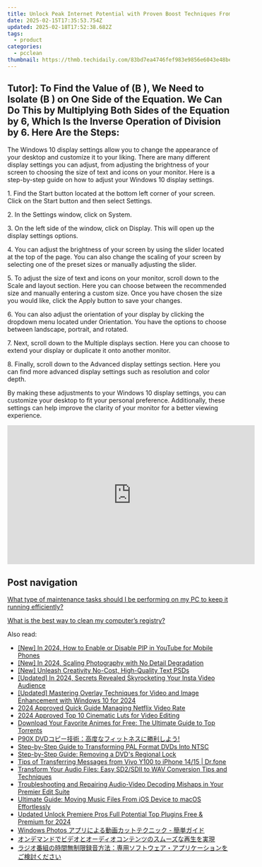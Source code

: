 ```yaml
---
title: Unlock Peak Internet Potential with Proven Boost Techniques From YL Computing's Expert Tips
date: 2025-02-15T17:35:53.754Z
updated: 2025-02-18T17:52:38.682Z
tags:
  - product
categories:
  - pcclean
thumbnail: https://thmb.techidaily.com/83bd7ea4746fef983e9856e6043e48be8dfdd87c4406254504ec111012f48674.jpg
---
```


## Tutor]: To Find the Value of \(B \), We Need to Isolate \(B \) on One Side of the Equation. We Can Do This by Multiplying Both Sides of the Equation by 6, Which Is the Inverse Operation of Division by 6. Here Are the Steps:

The Windows 10 display settings allow you to change the appearance of your desktop and customize it to your liking. There are many different display settings you can adjust, from adjusting the brightness of your screen to choosing the size of text and icons on your monitor. Here is a step-by-step guide on how to adjust your Windows 10 display settings. 

1\. Find the Start button located at the bottom left corner of your screen. Click on the Start button and then select Settings.

2\. In the Settings window, click on System.

3\. On the left side of the window, click on Display. This will open up the display settings options. 

4\. You can adjust the brightness of your screen by using the slider located at the top of the page. You can also change the scaling of your screen by selecting one of the preset sizes or manually adjusting the slider.

5\. To adjust the size of text and icons on your monitor, scroll down to the Scale and layout section. Here you can choose between the recommended size and manually entering a custom size. Once you have chosen the size you would like, click the Apply button to save your changes.

6\. You can also adjust the orientation of your display by clicking the dropdown menu located under Orientation. You have the options to choose between landscape, portrait, and rotated.

7\. Next, scroll down to the Multiple displays section. Here you can choose to extend your display or duplicate it onto another monitor.

8\. Finally, scroll down to the Advanced display settings section. Here you can find more advanced display settings such as resolution and color depth. 

By making these adjustments to your Windows 10 display settings, you can customize your desktop to fit your personal preference. Additionally, these settings can help improve the clarity of your monitor for a better viewing experience.

<!-- affiliate ads begin -->
<iframe width="560" height="315" src="https://www.youtube.com/embed/gkdZ3A1mock?si=2zeR5GtTU2VujM_w" title="YouTube video player" frameborder="0" allow="accelerometer; autoplay; clipboard-write; encrypted-media; gyroscope; picture-in-picture; web-share" referrerpolicy="strict-origin-when-cross-origin" allowfullscreen></iframe>
<!-- affiliate ads end -->

## Post navigation

[What type of maintenance tasks should I be performing on my PC to keep it running efficiently?](https://tools.techidaily.com/pcclean/products/)

[What is the best way to clean my computer’s registry?](https://tools.techidaily.com/pcclean/products/)

<ins class="adsbygoogle"
     style="display:block"
     data-ad-format="autorelaxed"
     data-ad-client="ca-pub-7571918770474297"
     data-ad-slot="1223367746"></ins>

<ins class="adsbygoogle"
     style="display:block"
     data-ad-client="ca-pub-7571918770474297"
     data-ad-slot="8358498916"
     data-ad-format="auto"
     data-full-width-responsive="true"></ins>

<span class="atpl-alsoreadstyle">Also read:</span>
<div><ul>
<li><a href="https://fox-access.techidaily.com/new-in-2024-how-to-enable-or-disable-pip-in-youtube-for-mobile-phones/"><u>[New] In 2024, How to Enable or Disable PIP in YouTube for Mobile Phones</u></a></li>
<li><a href="https://fox-direct.techidaily.com/new-in-2024-scaling-photography-with-no-detail-degradation/"><u>[New] In 2024, Scaling Photography with No Detail Degradation</u></a></li>
<li><a href="https://some-guidance.techidaily.com/new-unleash-creativity-no-cost-high-quality-text-psds/"><u>[New] Unleash Creativity No-Cost, High-Quality Text PSDs</u></a></li>
<li><a href="https://instagram-video-recordings.techidaily.com/updated-in-2024-secrets-revealed-skyrocketing-your-insta-video-audience/"><u>[Updated] In 2024, Secrets Revealed Skyrocketing Your Insta Video Audience</u></a></li>
<li><a href="https://fox-hovers.techidaily.com/updated-mastering-overlay-techniques-for-video-and-image-enhancement-with-windows-10-for-2024/"><u>[Updated] Mastering Overlay Techniques for Video and Image Enhancement with Windows 10 for 2024</u></a></li>
<li><a href="https://extra-approaches.techidaily.com/2024-approved-quick-guide-managing-netflix-video-rate/"><u>2024 Approved Quick Guide Managing Netflix Video Rate</u></a></li>
<li><a href="https://extra-resources.techidaily.com/2024-approved-top-10-cinematic-luts-for-video-editing/"><u>2024 Approved Top 10 Cinematic Luts for Video Editing</u></a></li>
<li><a href="https://win-hot.techidaily.com/download-your-favorite-animes-for-free-the-ultimate-guide-to-top-torrents/"><u>Download Your Favorite Animes for Free: The Ultimate Guide to Top Torrents</u></a></li>
<li><a href="https://win-hot.techidaily.com/1726029613466-p90x-dvd/"><u>P90X DVDコピー技術：高度なフィットネスに勝利しよう!</u></a></li>
<li><a href="https://win-hot.techidaily.com/step-by-step-guide-to-transforming-pal-format-dvds-into-ntsc/"><u>Step-by-Step Guide to Transforming PAL Format DVDs Into NTSC</u></a></li>
<li><a href="https://win-hot.techidaily.com/step-by-step-guide-removing-a-dvds-regional-lock/"><u>Step-by-Step Guide: Removing a DVD's Regional Lock</u></a></li>
<li><a href="https://android-transfer.techidaily.com/tips-of-transferring-messages-from-vivo-y100-to-iphone-1415-drfone-by-drfone-transfer-from-android-transfer-from-android/"><u>Tips of Transferring Messages from Vivo Y100 to iPhone 14/15 | Dr.fone</u></a></li>
<li><a href="https://win-hot.techidaily.com/transform-your-audio-files-easy-sd2sdii-to-wav-conversion-tips-and-techniques/"><u>Transform Your Audio Files: Easy SD2/SDII to WAV Conversion Tips and Techniques</u></a></li>
<li><a href="https://win-hot.techidaily.com/troubleshooting-and-repairing-audio-video-decoding-mishaps-in-your-premier-edit-suite/"><u>Troubleshooting and Repairing Audio-Video Decoding Mishaps in Your Premier Edit Suite</u></a></li>
<li><a href="https://solve-lab.techidaily.com/ultimate-guide-moving-music-files-from-ios-device-to-macos-effortlessly/"><u>Ultimate Guide: Moving Music Files From iOS Device to macOS Effortlessly</u></a></li>
<li><a href="https://ai-video-apps.techidaily.com/updated-unlock-premiere-pros-full-potential-top-plugins-free-and-premium-for-2024/"><u>Updated Unlock Premiere Pros Full Potential Top Plugins Free & Premium for 2024</u></a></li>
<li><a href="https://win-hot.techidaily.com/windows-photos/"><u>Windows Photos アプリによる動画カットテクニック - 簡単ガイド</u></a></li>
<li><a href="https://win-hot.techidaily.com/44kq44oz44oh44oe44oz44oj44gn44ot44oh44kq44go44kq44o844oh44kj44kq44kz44oz44og44oz44oe44gu44k544og44o844k644gq5yan55sf44ks5a6f54plusplus/"><u>オンデマンドでビデオとオーディオコンテンツのスムーズな再生を実現</u></a></li>
<li><a href="https://win-hot.techidaily.com/44op44k444kq55wq57we44gu5pmc6zat54sh5yi26zmq6yyy6zplusz5pa55rov77ya5bcc55so44k944ov44oi44km44kn44ki44o744ki44ox44oq44kx44o844k344on44oz44ks44gu5qsc6kio44gp482/"><u>ラジオ番組の時間無制限録音方法：専用ソフトウェア・アプリケーションをご検討ください</u></a></li>
</ul></div>

